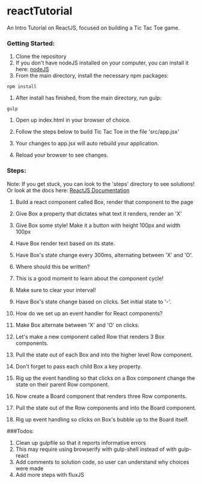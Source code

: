 reactTutorial
=============

An Intro Tutorial on ReactJS, focused on building a Tic Tac Toe game.

### Getting Started:

1. Clone the repository
1. If you don't have nodeJS installed on your computer, you can install it here:
<a href='http://nodejs.org/'>nodeJS</a>
1. From the main directory, install the necessary npm packages:
```
npm install
```
1. After install has finished, from the main directory, run gulp:
```
gulp
```
1. Open up index.html in your browser of choice.

1. Follow the steps below to build Tic Tac Toe in the file 'src/app.jsx'

1. Your changes to app.jsx will auto rebuild your application.

1. Reload your browser to see changes.


### Steps:

Note: If you get stuck, you can look to the 'steps' directory to see solutions! Or look at the docs here:
<a href='http://facebook.github.io/react/docs/getting-started.html'> ReactJS Documentation </a>

1. Build a react component called Box, render that component to the page

1. Give Box a property that dictates what text it renders, render an 'X'

1. Give Box some style! Make it a button with height 100px and width 100px
1. Have Box render text based on its state.

1. Have Box's state change every 300ms, alternating between 'X' and 'O'.
  1. Where should this be written?
  1. This is a good moment to learn about the component cycle!
  1. Make sure to clear your interval!

1. Have Box's state change based on clicks. Set initial state to '-'.
  1. How do we set up an event handler for React components?
  1. Make Box alternate between 'X' and 'O' on clicks.

1. Let's make a new component called Row that renders 3 Box components.

1. Pull the state out of each Box and into the higher level Row component.
  1. Don't forget to pass each child Box a key property.

1. Rig up the event handling so that clicks on a Box component change the 
  state on their parent Row component.

1. Now create a Board component that renders three Row components.

1. Pull the state out of the Row components and into the Board component.

1. Rig up event handling so clicks on Box's bubble up to the Board itself.


###Todos:

1. Clean up gulpfile so that it reports informative errors
  1. This may require using browserify with gulp-shell instead of with gulp-react
1. Add comments to solution code, so user can understand why choices were made
1. Add more steps with fluxJS
